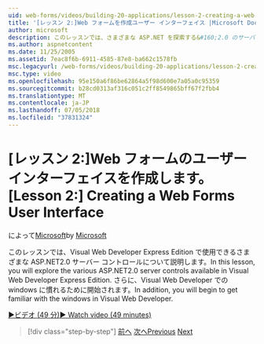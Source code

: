 ```yaml
---
uid: web-forms/videos/building-20-applications/lesson-2-creating-a-web-forms-user-interface
title: '[レッスン 2:]Web フォームを作成ユーザー インターフェイス |Microsoft Docs'
author: microsoft
description: このレッスンでは、さまざまな ASP.NET を探索する&#160;2.0 のサーバー コントロールを Visual Web Developer Express Edition で使用できます。 さらに、開始します.
ms.author: aspnetcontent
ms.date: 11/25/2005
ms.assetid: 7eac8f6b-6911-4585-87e8-ba662c1578fb
msc.legacyurl: /web-forms/videos/building-20-applications/lesson-2-creating-a-web-forms-user-interface
msc.type: video
ms.openlocfilehash: 95e150a6f86be62864a5f98d600e7a05a0c95359
ms.sourcegitcommit: b28cd0313af316c051c2ff8549865bff67f2fbb4
ms.translationtype: MT
ms.contentlocale: ja-JP
ms.lasthandoff: 07/05/2018
ms.locfileid: "37831324"
---
```

<a name="lesson-2-creating-a-web-forms-user-interface"></a><span data-ttu-id="6f68e-104">[レッスン 2:]Web フォームのユーザー インターフェイスを作成します。</span><span class="sxs-lookup"><span data-stu-id="6f68e-104">[Lesson 2:] Creating a Web Forms User Interface</span></span>
====================
<span data-ttu-id="6f68e-105">によって[Microsoft](https://github.com/microsoft)</span><span class="sxs-lookup"><span data-stu-id="6f68e-105">by [Microsoft](https://github.com/microsoft)</span></span>

<span data-ttu-id="6f68e-106">このレッスンでは、Visual Web Developer Express Edition で使用できるさまざまな ASP.NET2.0 サーバー コントロールについて説明します。</span><span class="sxs-lookup"><span data-stu-id="6f68e-106">In this lesson, you will explore the various ASP.NET2.0 server controls available in Visual Web Developer Express Edition.</span></span> <span data-ttu-id="6f68e-107">さらに、Visual Web Developer での windows に慣れるために開始されます。</span><span class="sxs-lookup"><span data-stu-id="6f68e-107">In addition, you will begin to get familiar with the windows in Visual Web Developer.</span></span>

[<span data-ttu-id="6f68e-108">&#9654;ビデオ (49 分)</span><span class="sxs-lookup"><span data-stu-id="6f68e-108">&#9654; Watch video (49 minutes)</span></span>](https://channel9.msdn.com/Blogs/ASP-NET-Site-Videos/lesson-2-creating-a-web-forms-user-interface)

> [!div class="step-by-step"]
> <span data-ttu-id="6f68e-109">[前へ](lesson-1-getting-started-with-visual-web-developer-express.md)
> [次へ](lesson-3-understanding-more-about-events-and-postback.md)</span><span class="sxs-lookup"><span data-stu-id="6f68e-109">[Previous](lesson-1-getting-started-with-visual-web-developer-express.md)
[Next](lesson-3-understanding-more-about-events-and-postback.md)</span></span>
